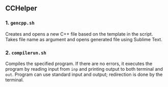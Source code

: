 ## CCHelper

### 1. ```gencpp.sh```
Creates and opens a new C++ file based on the template in the script. Takes file name as argument and opens generated file using Sublime Text.

### 2. ```compilerun.sh```
Compiles the specified program. If there are no errors, it executes the program by reading input from ```inp``` and printing output to both terminal and ```out```.
Program can use standard input and output; redirection is done by the terminal.
